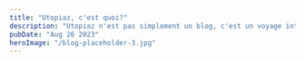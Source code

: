 ```yaml
---
title: "Utopiaz, c'est quoi?"
description: "Utopiaz n'est pas simplement un blog, c'est un voyage intellectuel et créatif qui réunit des esprits curieux et des passionnés de l'informatique, de la technologie et de l'humanité. Ici, nous croyons fermement que les rêves audacieux sont à la base de toutes les grandes avancées. Nous explorons des concepts qui autrefois semblaient irréalisables, fusionnant les idéaux utopiques avec les avancées les plus récentes de la science et de la technologie. Ensemble, nous plongeons dans les profondeurs de la cyber-utopie, explorant comment les avancées numériques peuvent transcender les barrières et les divisions pour créer un monde plus connecté et inclusif. [...]"
pubDate: "Aug 26 2023"
heroImage: "/blog-placeholder-3.jpg"
---
```

